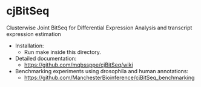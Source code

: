 # cjBitSeq

Clusterwise Joint BitSeq for Differential Expression Analysis and transcript expression estimation

* Installation:
    * Run make inside this directory.
* Detailed documentation:
    * https://github.com/mqbssppe/cjBitSeq/wiki
* Benchmarking experiments using drosophila and human annotations:
    * https://github.com/ManchesterBioinference/cjBitSeq_benchmarking
